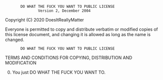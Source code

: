            DO WHAT THE FUCK YOU WANT TO PUBLIC LICENSE
                   Version 2, December 2004
 
Copyright (C) 2020 DoesItReallyMatter

Everyone is permitted to copy and distribute verbatim or modified
copies of this license document, and changing it is allowed as long
as the name is changed.
 
           DO WHAT THE FUCK YOU WANT TO PUBLIC LICENSE
  TERMS AND CONDITIONS FOR COPYING, DISTRIBUTION AND MODIFICATION

 0. You just DO WHAT THE FUCK YOU WANT TO.
